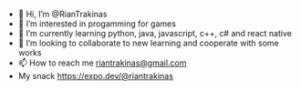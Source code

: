 - 👋 Hi, I’m @RianTrakinas
- 👀 I’m interested in progamming for games
- 🌱 I’m currently learning python, java, javascript, c++, c# and react native
- 💞️ I’m looking to collaborate to new learning and cooperate with some works
- 📫 How to reach me riantrakinas@gmail.com
- My snack https://expo.dev/@riantrakinas

